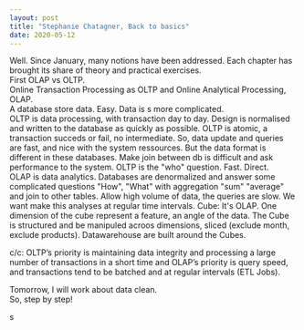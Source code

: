 ```yaml
---
layout: post
title: "Stephanie Chatagner, Back to basics"
date: 2020-05-12
---
```


Well. Since January, many notions have been addressed. Each chapter has brought its share of theory and practical exercises.   
First OLAP vs OLTP.   
Online Transaction Processing as OLTP and Online Analytical Processing, OLAP.   
A database store data. Easy. Data is s more complicated.  
OLTP is data processing, with transaction day to day. Design is normalised and written to the database as quickly as possible. OLTP is atomic, a transaction succeds or fail, no intermediate. So, data update and queries are fast, and nice with the system ressources. But the data format is different in these databases. Make join between db is difficult and ask performance to the system. OLTP is the "who" question. Fast. Direct.     
OLAP is data analytics. Databases are denormalized and answer some complicated questions "How", "What" with aggregation "sum" "average" and join to other tables. Allow high volume of data, the queries are slow. We want make this analyses at regular time intervals. 
Cube: It's OLAP. One dimension of the cube represent a feature, an angle of the data. The Cube is structured and be manipuled acroos dimensions, sliced (exclude month, exclude products). Datawarehouse are built around the Cubes. 

c/c: OLTP’s priority is maintaining data integrity and processing a large number of transactions in a short time and OLAP’s priority is query speed, and transactions tend to be batched and at regular intervals (ETL Jobs).    

Tomorrow, I will work about data clean.    
So, step by step!

s
